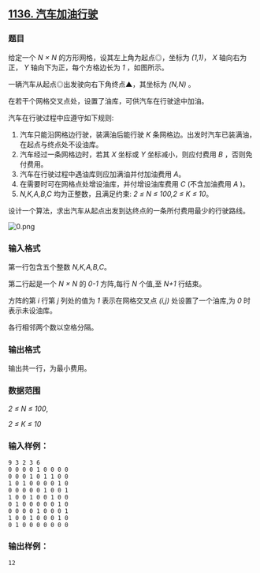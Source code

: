 ## [1136. 汽车加油行驶](https://www.acwing.com/problem/content/1138/)

### 题目

给定一个 *N × N* 的方形网格，设其左上角为起点◎，坐标为 *(1,1)*， *X* 轴向右为正， *Y* 轴向下为正，每个方格边长为 *1* ，如图所示。

一辆汽车从起点◎出发驶向右下角终点▲，其坐标为 *(N,N)* 。

在若干个网格交叉点处，设置了油库，可供汽车在行驶途中加油。

汽车在行驶过程中应遵守如下规则:

1. 汽车只能沿网格边行驶，装满油后能行驶 *K* 条网格边。出发时汽车已装满油，在起点与终点处不设油库。
2. 汽车经过一条网格边时，若其 *X* 坐标或 *Y* 坐标减小，则应付费用 *B* ，否则免付费用。
3. 汽车在行驶过程中遇油库则应加满油并付加油费用 *A*。
4. 在需要时可在网格点处增设油库，并付增设油库费用 *C* (不含加油费用 *A* )。
5. *N,K,A,B,C* 均为正整数，且满足约束: *2 ≤ N ≤ 100,2 ≤ K ≤ 10*。

设计一个算法，求出汽车从起点出发到达终点的一条所付费用最少的行驶路线。

 ![0.png](https://cdn.acwing.com/media/article/image/2019/10/30/19_0ea01170fa-0.png)

### 输入格式

第一行包含五个整数 *N,K,A,B,C*。

第二行起是一个 *N × N* 的 *0-1* 方阵,每行 *N* 个值,至 *N+1* 行结束。

方阵的第 *i* 行第 *j* 列处的值为 *1* 表示在网格交叉点 *(i,j)* 处设置了一个油库,为 *0* 时表示未设油库。

各行相邻两个数以空格分隔。

### 输出格式

输出共一行，为最小费用。

### 数据范围

*2 ≤ N ≤ 100*,

*2 ≤ K ≤ 10*

### 输入样例：

```
9 3 2 3 6
0 0 0 0 1 0 0 0 0
0 0 0 1 0 1 1 0 0
1 0 1 0 0 0 0 1 0
0 0 0 0 0 1 0 0 1
1 0 0 1 0 0 1 0 0
0 1 0 0 0 0 0 1 0
0 0 0 0 1 0 0 0 1
1 0 0 1 0 0 0 1 0
0 1 0 0 0 0 0 0 0
```

### 输出样例：

```
12
```
